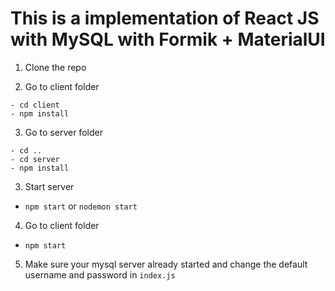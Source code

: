 # This is a implementation of React JS with MySQL with Formik + MaterialUI

1. Clone the repo

2. Go to client folder
```text
- cd client
- npm install
```
3. Go to server folder
```text
- cd ..
- cd server
- npm install
```
3. Start server
- `npm start` or `nodemon start`

4. Go to client folder
- `npm start`

5. Make sure your mysql server already started and change the default username and password in `index.js`
